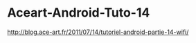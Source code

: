Aceart-Android-Tuto-14
======================

http://blog.ace-art.fr/2011/07/14/tutoriel-android-partie-14-wifi/
